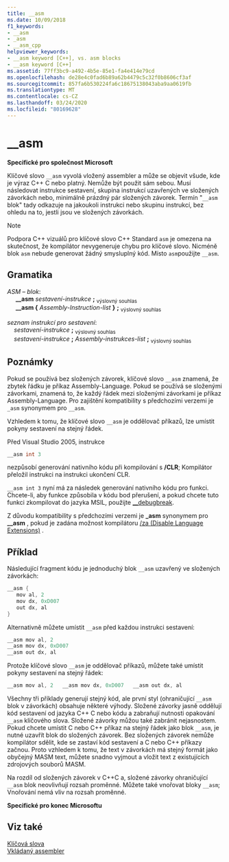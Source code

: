 ```yaml
---
title: __asm
ms.date: 10/09/2018
f1_keywords:
- __asm
- _asm
- __asm_cpp
helpviewer_keywords:
- __asm keyword [C++], vs. asm blocks
- __asm keyword [C++]
ms.assetid: 77ff3bc9-a492-4b5e-85e1-fa4e414e79cd
ms.openlocfilehash: de28e4c0fad6b89a62b4479c5c32f0b8606cf3af
ms.sourcegitcommit: 857fa6b530224fa6c18675138043aba9aa0619fb
ms.translationtype: MT
ms.contentlocale: cs-CZ
ms.lasthandoff: 03/24/2020
ms.locfileid: "80169628"
---
```

# <a name="__asm"></a>__asm

**Specifické pro společnost Microsoft**

Klíčové slovo `__asm` vyvolá vložený assembler a může se objevit všude, kde je výraz C++ C nebo platný. Nemůže být použit sám sebou. Musí následovat instrukce sestavení, skupina instrukcí uzavřených ve složených závorkách nebo, minimálně prázdný pár složených závorek. Termín "`__asm` blok" tady odkazuje na jakoukoli instrukci nebo skupinu instrukcí, bez ohledu na to, jestli jsou ve složených závorkách.

> [!NOTE]
> Podpora C++ vizuálů pro klíčové slovo C++ Standard `asm` je omezena na skutečnost, že kompilátor nevygeneruje chybu pro klíčové slovo. Nicméně blok `asm` nebude generovat žádný smysluplný kód. Místo `asm`použijte `__asm`.

## <a name="grammar"></a>Gramatika

*ASM – blok*:<br/>
&nbsp;&nbsp;&nbsp;&nbsp; **__asm** *sestavení-instrukce* **;** <sub>výslovný souhlas</sub><br/>
&nbsp;&nbsp;&nbsp;&nbsp; **__asm {** *Assembly-Instruction-list* **}** **;** <sub>výslovný souhlas</sub>

*seznam instrukcí pro sestavení*:<br/>
&nbsp;&nbsp;&nbsp;&nbsp;*sestavení-instrukce* **;** <sub>výslovný souhlas</sub><br/>
&nbsp;&nbsp;&nbsp;&nbsp;*sestavení-instrukce* **;** *Assembly-instrukces-list* **;** <sub>výslovný souhlas</sub>

## <a name="remarks"></a>Poznámky

Pokud se používá bez složených závorek, klíčové slovo `__asm` znamená, že zbytek řádku je příkaz Assembly-Language. Pokud se používá se složenými závorkami, znamená to, že každý řádek mezi složenými závorkami je příkaz Assembly-Language. Pro zajištění kompatibility s předchozími verzemi je `_asm` synonymem pro `__asm`.

Vzhledem k tomu, že klíčové slovo `__asm` je oddělovač příkazů, lze umístit pokyny sestavení na stejný řádek.

Před Visual Studio 2005, instrukce

```cpp
__asm int 3
```

nezpůsobí generování nativního kódu při kompilování s **/CLR**; Kompilátor přeložil instrukci na instrukci ukončení CLR.

`__asm int 3` nyní má za následek generování nativního kódu pro funkci. Chcete-li, aby funkce způsobila v kódu bod přerušení, a pokud chcete tuto funkci zkompilovat do jazyka MSIL, použijte [__debugbreak](../../intrinsics/debugbreak.md).

Z důvodu kompatibility s předchozími verzemi je **_asm** synonymem pro **__asm** , pokud je zadána možnost kompilátoru [/za \(Disable Language Extensions)](../../build/reference/za-ze-disable-language-extensions.md) .

## <a name="example"></a>Příklad

Následující fragment kódu je jednoduchý blok `__asm` uzavřený ve složených závorkách:

```cpp
__asm {
   mov al, 2
   mov dx, 0xD007
   out dx, al
}
```

Alternativně můžete umístit `__asm` před každou instrukci sestavení:

```cpp
__asm mov al, 2
__asm mov dx, 0xD007
__asm out dx, al
```

Protože klíčové slovo `__asm` je oddělovač příkazů, můžete také umístit pokyny sestavení na stejný řádek:

```cpp
__asm mov al, 2   __asm mov dx, 0xD007   __asm out dx, al
```

Všechny tři příklady generují stejný kód, ale první styl (ohraničující `__asm` blok v závorkách) obsahuje některé výhody. Složené závorky jasně oddělují kód sestavení od jazyka C++ C nebo kódu a zabraňují nutnosti opakování `__asm` klíčového slova. Složené závorky můžou také zabránit nejasnostem. Pokud chcete umístit C nebo C++ příkaz na stejný řádek jako blok `__asm`, je nutné uzavřít blok do složených závorek. Bez složených závorek nemůže kompilátor sdělit, kde se zastaví kód sestavení a C nebo C++ příkazy začnou. Proto vzhledem k tomu, že text v závorkách má stejný formát jako obyčejný MASM text, můžete snadno vyjmout a vložit text z existujících zdrojových souborů MASM.

Na rozdíl od složených závorek v C++C a, složené závorky ohraničující `__asm` blok neovlivňují rozsah proměnné. Můžete také vnořovat bloky `__asm`; Vnořování nemá vliv na rozsah proměnné.

**Specifické pro konec Microsoftu**

## <a name="see-also"></a>Viz také

[Klíčová slova](../../cpp/keywords-cpp.md)<br/>
[Vkládaný assembler](../../assembler/inline/inline-assembler.md)<br/>
